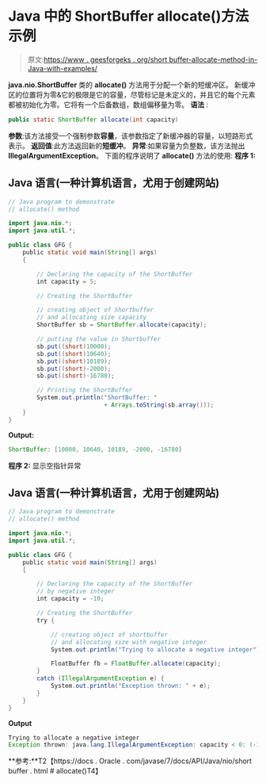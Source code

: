 # Java 中的 ShortBuffer allocate()方法示例

> 原文:[https://www . geesforgeks . org/short buffer-allocate-method-in-Java-with-examples/](https://www.geeksforgeeks.org/shortbuffer-allocate-method-in-java-with-examples/)

**java.nio.ShortBuffer** 类的 **allocate()** 方法用于分配一个新的短缓冲区。
新缓冲区的位置将为零&它的极限是它的容量，尽管标记是未定义的，并且它的每个元素都被初始化为零。它将有一个后备数组，数组偏移量为零。
**语法** :

```java
public static ShortBuffer allocate(int capacity)
```

**参数**:该方法接受一个强制参数**容量**，该参数指定了新缓冲器的容量，以短路形式表示。
**返回值**:此方法返回新的**短缓冲**。
**异常**:如果容量为负整数，该方法抛出**IllegalArgumentException**。
下面的程序说明了 **allocate()** 方法的使用:
**程序 1:**

## Java 语言(一种计算机语言，尤用于创建网站)

```java
// Java program to demonstrate
// allocate() method

import java.nio.*;
import java.util.*;

public class GFG {
    public static void main(String[] args)
    {

        // Declaring the capacity of the ShortBuffer
        int capacity = 5;

        // Creating the ShortBuffer

        // creating object of Shortbuffer
        // and allocating size capacity
        ShortBuffer sb = ShortBuffer.allocate(capacity);

        // putting the value in Shortbuffer
        sb.put((short)10000);
        sb.put((short)10640);
        sb.put((short)10189);
        sb.put((short)-2000);
        sb.put((short)-16780);

        // Printing the ShortBuffer
        System.out.println("ShortBuffer: "
                           + Arrays.toString(sb.array()));
    }
}
```

**Output:** 

```java
ShortBuffer: [10000, 10640, 10189, -2000, -16780]
```

**程序 2:** 显示空指针异常

## Java 语言(一种计算机语言，尤用于创建网站)

```java
// Java program to demonstrate
// allocate() method

import java.nio.*;
import java.util.*;

public class GFG {
    public static void main(String[] args)
    {

        // Declaring the capacity of the ShortBuffer
        // by negative integer
        int capacity = -10;

        // Creating the ShortBuffer
        try {

            // creating object of shortbuffer
            // and allocating size with negative integer
            System.out.println("Trying to allocate a negative integer");

            FloatBuffer fb = FloatBuffer.allocate(capacity);
        }
        catch (IllegalArgumentException e) {
            System.out.println("Exception thrown: " + e);
        }
    }
}
```

**Output**

```java
Trying to allocate a negative integer
Exception thrown: java.lang.IllegalArgumentException: capacity < 0: (-10 < 0)

```

**参考:**T2【https://docs . Oracle . com/javase/7/docs/API/Java/nio/short buffer . html # allocate()T4】